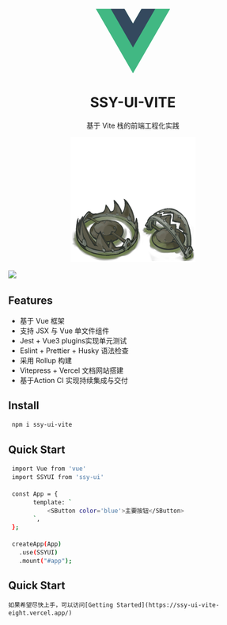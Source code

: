 <p align="center">
<div style="width:150px;margin:auto;">
<svg viewBox="0 0 261 226"><path d="M161.096.001l-30.225 52.351L100.647.001H-.005l130.877 226.688L261.749.001z" fill="#41b883"/><path d="M161.096.001l-30.225 52.351L100.647.001H52.346l78.526 136.01L209.398.001z" fill="#34495e"/></svg>
</div>
</p>
<h1 align="center">SSY-UI-VITE</h1>
<p align="center">
  基于 Vite 栈的前端工程化实践
</p>

<P align="center">
<img src="./assets/1.png">
</p>
<!-- [![codecov](https://codecov.io/github/45mx/ssy-ui-vite/graph/badge.svg?token=7UJHDER3FW)](https://codecov.io/github/45mx/ssy-ui-vite) -->
<a href="https://codecov.io/github/45mx/ssy-ui-vite" >
 <img src="https://codecov.io/github/45mx/ssy-ui-vite/graph/badge.svg?token=7UJHDER3FW"/>
 </a>

## Features
 - 基于 Vue 框架
 - 支持 JSX 与 Vue 单文件组件
 - Jest + Vue3 plugins实现单元测试
 - Eslint + Prettier + Husky 语法检查
 - 采用 Rollup 构建
 - Vitepress + Vercel 文档网站搭建
 - 基于Action CI 实现持续集成与交付

## Install
```bash
 npm i ssy-ui-vite
 ```

 ## Quick Start
 ```bash
  import Vue from 'vue'
  import SSYUI from 'ssy-ui'

  const App = {
        template: `
            <SButton color='blue'>主要按钮</SButton>
        `,
  };

  createApp(App)
    .use(SSYUI)
    .mount("#app");
```

 ## Quick Start
    如果希望尽快上手，可以访问[Getting Started](https://ssy-ui-vite-eight.vercel.app/)
